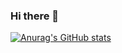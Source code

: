 ### Hi there 👋

[![Anurag's GitHub stats](https://github-readme-stats.vercel.app/api?username=Rassska)](https://github.com/anuraghazra/github-readme-stats)

